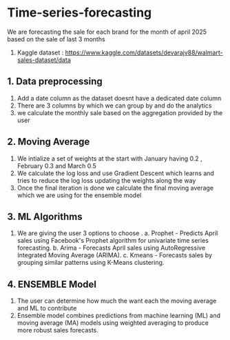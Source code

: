 # Time-series-forecasting

We are forecasting the sale for each brand for the month of april 2025 based on the sale of last 3 months

1. Kaggle dataset : https://www.kaggle.com/datasets/devarajv88/walmart-sales-dataset/data

## 1. Data preprocessing 
1. Add a date column as the dataset doesnt have a dedicated date column
2. There are 3 columns by which we can group by and do the analytics
3. we calculate the monthly sale based on the aggregation provided by the user 

## 2. Moving Average
1. We intialize a set of weights at the start with January having 0.2 , February 0.3 and March 0.5
2. We calculate the log loss and use Gradient Descent which learns and tries to reduce the log loss updating the weights along the way
3. Once the final iteration is done we calculate the final moving average which we are using for the ensemble model


## 3. ML Algorithms 
1. We are giving the user 3 options to choose . 
    a. Prophet - Predicts April sales using Facebook's Prophet algorithm for univariate time series forecasting.
    b. Arima - Forecasts April sales using AutoRegressive Integrated Moving Average (ARIMA).
    c. Kmeans - Forecasts sales by grouping similar patterns using K-Means clustering.


## 4. ENSEMBLE Model 
1. The user can determine how much the want each the moving average and ML to contribute 
2. Ensemble model combines predictions from machine learning (ML) and moving average (MA) models using weighted averaging to produce more robust sales forecasts.


